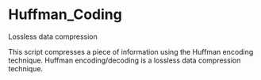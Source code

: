 # Huffman_Coding
Lossless data compression

This script compresses a piece of information using the Huffman encoding technique. Huffman encoding/decoding is a lossless data compression technique.

